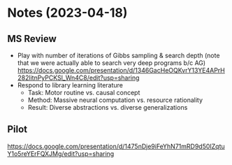 # Notes (2023-04-18)

## MS Review

* Play with number of iterations of Gibbs sampling & search depth (note that we were actually able to search very deep programs b/c AG)
  https://docs.google.com/presentation/d/1346GacHeOQKvrY13YE4APrH282litnPyPCKSl_Wn4C8/edit?usp=sharing
* Respond to library learning literature
  * Task: Motor routine vs. causal concept
  * Method: Massive neural computation vs. resource rationality
  * Result: Diverse abstractions vs. diverse generalizations

## Pilot

https://docs.google.com/presentation/d/1475nDje9iFeYhN71mRD9d50IZqtuY1o5reYErFQXJMg/edit?usp=sharing
